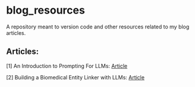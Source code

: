 # blog_resources

A repository meant to version code and other resources related to my blog articles.

## Articles:

[1] An Introduction to Prompting For LLMs: [Article](https://medium.com/@anand.subu10/an-introduction-to-prompting-for-llms-61d36aec2048)

[2] Building a Biomedical Entity Linker with LLMs: [Article](https://medium.com/towards-data-science/building-a-biomedical-entity-linker-with-llms-d385cb85c15a)

